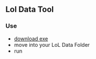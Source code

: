 ## Lol Data Tool

### Use

- [download exe](https://github.com/lennihein/Lol-Data-Tool/raw/master/dist/LoL_Data_Tool.exe)
- move into your LoL Data Folder
- run
